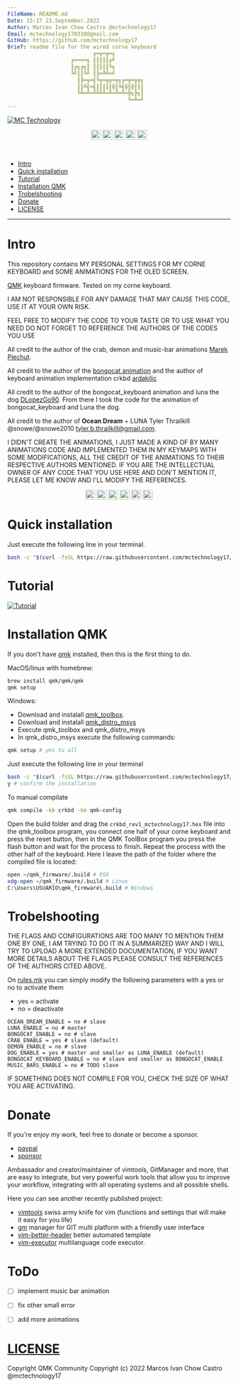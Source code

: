 ```yaml
---
FileName: README.md
Date: 15:17 23.September.2022
Author: Marcos Ivan Chow Castro @mctechnology17
Email: mctechnology170318@gmail.com
GitHub: https://github.com/mctechnology17
Brief: readme file for the wired corne keyboard
                           ╔═╦═╦═╗
                    ╔════╗ ║║║║║╔╝
                    ║╔╗╔╗║ ║║║║║╚╗
                    ╚╝║║╚╝ ║╠═╩╩═╝
                      ║╠═╦═╣╚╦═╦╦═╦╗╔═╦═╦╦╗
                      ║║╩╣═╣║║║║║╬║╚╣╬║╬║║║
                      ╚╩═╩═╩╩╩╩═╩═╩═╩═╬╗╠╗║
                                      ╚═╩═╝
---
```


[![MC Technology](https://github.com/mctechnology17/mctechnology17/blob/main/src/mctechnology_extendido.GIF)](https://www.youtube.com/channel/UC_mYh5PYPHBJ5YYUj8AIkcw)

<div align="center">

  [<img align="center" alt="MC Technology | YouTube" width="22px" src="https://github.com/mctechnology17/mctechnology17/blob/main/src/youtube.png" />][youtube]
  [<img align="center" alt="@mctechnology17 | Twitter" width="22px" src="https://github.com/mctechnology17/mctechnology17/blob/main/src/twitter.png" />][twitter]
  [<img align="center" alt="@mctechnology17 | Instagram" width="22px" src="https://github.com/mctechnology17/mctechnology17/blob/main/src/instagram.png" />][instagram]
  [<img align="center" alt="MC Technology17 | Facebook" width="22px" src="https://github.com/mctechnology17/mctechnology17/blob/main/src/facebook.png" />][facebook]
  [<img align="center" alt="@mctechnology17 | Reddit" width="22px" src="https://github.com/mctechnology17/mctechnology17/blob/main/src/reddit.png" />][reddit]

</div>
<br>

- [Intro](#Intro)
- [Quick installation](#Quick-installation)
- [Tutorial](#Tutorial)
- [Installation QMK](#Installation-QMK)
- [Trobelshooting](#Trobelshooting)
- [Donate](#Donate)
- [LICENSE](#LICENSE)

----

# Intro

This repository contains MY PERSONAL SETTINGS FOR MY CORNE KEYBOARD and SOME
ANIMATIONS FOR THE OLED SCREEN.

[QMK](https://github.com/qmk/qmk_firmware) keyboard firmware. Tested on my
corne keyboard.

I AM NOT RESPONSIBLE FOR ANY DAMAGE THAT MAY CAUSE THIS CODE, USE IT
AT YOUR OWN RISK.

FEEL FREE TO MODIFY THE CODE TO YOUR TASTE OR TO USE WHAT YOU NEED
DO NOT FORGET TO REFERENCE THE AUTHORS OF THE CODES YOU USE

All credit to the author of the crab, demon and music-bar animations
[Marek Piechut](https://github.com/marekpiechut/qmk-animations.git).

All credit to the author of the [bongocat animation](https://github.com/nwii/oledbongocat) and the
author of keyboard animation implementation crkbd [ardakilic](https://github.com/qmk/qmk_firmware/tree/master/keyboards/crkbd/keymaps/ardakilic)

All credit to the author of the bongocat_keyboard animation and luna the dog
[DLopezGo90](https://www.youtube.com/watch?v=XD8rC4zkc6Q&list=PLq8VOFVQEynRsCf92ElMUzynXF0p9LZ-0&index=10&ab_channel=DLopezGo90).
From there I took the code for the animation of bongocat_keyboard and Luna the
dog.

All credit to the author of **Ocean Dream** + LUNA Tyler Thrailkill
@snowe/@snowe2010 <tyler.b.thrailkill@gmail.com>.

I DIDN'T CREATE THE ANIMATIONS, I JUST MADE A KIND OF BY MANY ANIMATIONS CODE
AND IMPLEMENTED THEM IN MY KEYMAPS WITH SOME MODIFICATIONS, ALL THE CREDIT OF
THE ANIMATIONS TO THEIR RESPECTIVE AUTHORS MENTIONED. IF YOU ARE THE
INTELLECTUAL OWNER OF ANY CODE THAT YOU USE HERE AND DON'T MENTION IT, PLEASE
LET ME KNOW AND I'LL MODIFY THE REFERENCES.

<div align="center">

  [<img align="center" alt="bongocat" width="22px" src="https://github.com/mctechnology17/mctechnology17/blob/main/src/bongocat_mc.GIF" />][youtube]
  [<img align="center" alt="demon" width="22px" src="https://github.com/mctechnology17/mctechnology17/blob/main/src/demon_mc.GIF" />][youtube]
  [<img align="center" alt="luna" width="22px" src="https://github.com/mctechnology17/mctechnology17/blob/main/src/luna_mc.GIF" />][youtube]
  [<img align="center" alt="crab" width="22px" src="https://github.com/mctechnology17/mctechnology17/blob/main/src/crab_mc.GIF" />][youtube]
  [<img align="center" alt="ocean dream" width="22px" src="https://github.com/mctechnology17/mctechnology17/blob/main/src/ocean-dream_mc.GIF" />][youtube]
  [<img align="center" alt="music bar" width="22px" src="https://github.com/mctechnology17/mctechnology17/blob/main/src/music-bars_mc.GIF" />][youtube]

</div>

# Quick installation
Just execute the following line in your terminal.
```bash
bash -c "$(curl -fsSL https://raw.githubusercontent.com/mctechnology17/qmk-config/main/setup.sh)"
```

# Tutorial

[![Tutorial](https://i.ytimg.com/vi/w9Z_ODrKhvQ/maxresdefault.jpg)](https://youtu.be/w9Z_ODrKhvQ)

# Installation QMK
If you don't have [qmk](https://docs.qmk.fm/#/cli) installed, then this is the first thing to do.

MacOS/linux with homebrew:
```bash
brew install qmk/qmk/qmk
qmk setup
```

Windows:
 - Download and instalall [qmk_toolbox](https://github.com/qmk/qmk_toolbox/releases).
 - Download and instalall [qmk_distro_msys](https://github.com/qmk/qmk_distro_msys/releases)
 - Execute qmk_toolbox and qmk_distro_msys
 - In qmk_distro_msys execute the following commands:
```bash
qmk setup # yes to all
```

Just execute the following line in your terminal
```bash
bash -c "$(curl -fsSL https://raw.githubusercontent.com/mctechnology17/qmk-config/main/setup.sh)"
y # confirm the installation
```

To manual compilate
```bash
qmk compile -kb crkbd -km qmk-config
```

Open the build folder and drag the `crkbd_rev1_mctechnology17.hex` file into
the qmk_toolbox program, you connect one half of your corne keyboard and press
the reset button, then in the QMK ToolBox program you press the
flash button and wait for the process to finish. Repeat the process with the
other half of the keyboard. Here I leave the path of the folder where the
compiled file is located:

```bash
open ~/qmk_firmware/.build # OSX
xdg-open ~/qmk_firmware/.build # Linux
C:\Users\USUARIO\qmk_firmware\.build # Windows
```

# Trobelshooting
THE FLAGS AND CONFIGURATIONS ARE TOO MANY TO MENTION THEM ONE BY ONE, I AM
TRYING TO DO IT IN A SUMMARIZED WAY AND I WILL TRY TO UPLOAD A MORE EXTENDED
DOCUMENTATION, IF YOU WANT MORE DETAILS ABOUT THE FLAGS PLEASE CONSULT THE
REFERENCES OF THE AUTHORS CITED ABOVE.

On [rules.mk](./rules.mk) you can simply modify the following parameters with a
yes or no to activate them

- yes = activate
- no = deactivate
```make
OCEAN_DREAM_ENABLE = no # slave
LUNA_ENABLE = no # master
BONGOCAT_ENABLE = no # slave
CRAB_ENABLE = yes # slave (default)
DEMON_ENABLE = no # slave
DOG_ENABLE = yes # master and smaller as LUNA_ENABLE (default)
BONGOCAT_KEYBOARD_ENABLE = no # slave and smaller as BONGOCAT_ENABLE
MUSIC_BARS_ENABLE = no # TODO slave
```
IF SOMETHING DOES NOT COMPILE FOR YOU, CHECK THE SIZE OF WHAT YOU ARE ACTIVATING.

# Donate
If you're enjoy my work, feel free to donate or become a sponsor.
- [paypal]
- [sponsor]

Ambassador and creator/maintainer of vimtools, GitManager and more,
that are easy to integrate, but very powerful work tools that allow you to
improve your workflow, integrating with all operating systems and all
possible shells.

Here you can see another recently published project:
- [vimtools] swiss army knife for vim (functions and settings that will make it easy for you life)
- [gm] manager for GIT multi platform with a friendly user interface
- [vim-better-header] better automated template
- [vim-executor] multilanguage code executor.

# ToDo

- [ ] implement music bar animation
- [ ] fix other small error
- [ ] add more animations


# [LICENSE](LICENSE)

Copyright QMK Community
Copyright (c) 2022 Marcos Ivan Chow Castro @mctechnology17

[twitter]: https://twitter.com/mctechnology17
[youtube]: https://www.youtube.com/c/mctechnology17
[instagram]: https://www.instagram.com/mctechnology17/
[facebook]: https://m.facebook.com/mctechnology17/
[reddit]:https://www.reddit.com/user/mctechnology17

[vim-executor]: https://github.com/mctechnology17/vim-executor
[vim-better-header]: https://github.com/mctechnology17/vim-better-header
[gm]: https://github.com/mctechnology17/gm
[vimtools]: https://github.com/mctechnology17/vimtools
[jailbreakrepo]: https://mctechnology17.github.io/
[uiglitch]: https://repo.packix.com/package/com.mctechnology.uiglitch/
[uiswitches]: https://repo.packix.com/package/com.mctechnology.uiswitches/
[uibadge]: https://repo.packix.com/package/com.mctechnology.uibadge/
[youtuberepo]: https://github.com/mctechnology17/youtube_repo_mc_technology
[sponsor]: https://github.com/sponsors/mctechnology17
[paypal]: https://www.paypal.me/mctechnology17
[readline]: https://github.com/PowerShell/PSReadLine/blob/master/README.md
